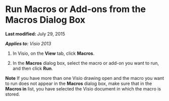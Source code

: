
# Run Macros or Add-ons from the Macros Dialog Box

 **Last modified:** July 29, 2015

 _**Applies to:** Visio 2013_

1. In Visio, on the  **View** tab, click **Macros**.
    
2. In the  **Macros** dialog box, select the macro or add-on you want to run, and then click **Run**.
    

 **Note**   If you have more than one Visio drawing open and the macro you want to run does not appear in the **Macros** dialog box, make sure that in the **Macros in** list, you have selected the Visio document in which the macro is stored.

